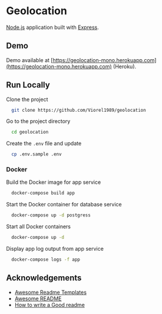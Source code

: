 # Geolocation

[Node.js](https://nodejs.org/en/) application built with [Express](https://expressjs.com/).

## Demo

Demo available at [https://geolocation-mono.herokuapp.com](https://geolocation-mono.herokuapp.com) (Heroku).

## Run Locally

Clone the project

```bash
  git clone https://github.com/Viorel1989/geolocation
```

Go to the project directory

```bash
  cd geolocation
```

Create the `.env` file and update

```bash
  cp .env.sample .env
```

### Docker

Build the Docker image for app service

```bash
  docker-compose build app
```

Start the Docker container for database service

```bash
  docker-compose up -d postgress
```

Start all Docker containers

```bash
  docker-compose up -d
```

Display app log output from app service

```bash
  docker-compose logs -f app
```

## Acknowledgements

- [Awesome Readme Templates](https://awesomeopensource.com/project/elangosundar/awesome-README-templates)
- [Awesome README](https://github.com/matiassingers/awesome-readme)
- [How to write a Good readme](https://bulldogjob.com/news/449-how-to-write-a-good-readme-for-your-github-project)
